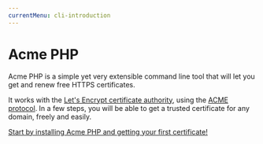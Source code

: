```yaml
---
currentMenu: cli-introduction
---
```


# Acme PHP

Acme PHP is a simple yet very extensible command line tool that will let you get
and renew free HTTPS certificates.

It works with the [Let's Encrypt certificate authority](https://letsencrypt.org/),
using the [ACME protocol](https://github.com/letsencrypt/acme-spec). In a few steps,
you will be able to get a trusted certificate for any domain, freely and easily.

[Start by installing Acme PHP and getting your first certificate!](/documentation/getting-started/1-installation.html)
